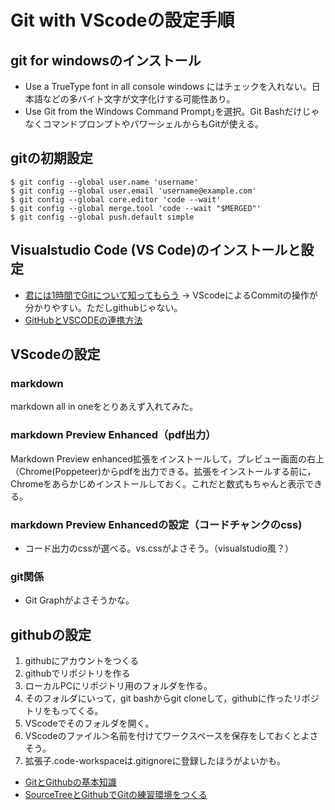 # Git with VScodeの設定手順

## git for windowsのインストール
- Use a TrueType font in all console windows にはチェックを入れない。日本語などの多バイト文字が文字化けする可能性あり。
- Use Git from the Windows Command Prompt｣を選択。Git BashだけじゃなくコマンドプロンプトやパワーシェルからもGitが使える。

## gitの初期設定
```
$ git config --global user.name 'username'
$ git config --global user.email 'username@example.com'
$ git config --global core.editor 'code --wait'
$ git config --global merge.tool 'code --wait "$MERGED"'
$ git config --global push.default simple
```

## Visualstudio Code (VS Code)のインストールと設定
  - [君には1時間でGitについて知ってもらう](https://qiita.com/jesus_isao/items/63557eba36819faa4ad9) → VScodeによるCommitの操作が分かりやすい。ただしgithubじゃない。
- [GitHubとVSCODEの連携方法](https://qiita.com/yu0313/items/4f95fc0b7e544c42e107)

## VScodeの設定
### markdown
markdown all in oneをとりあえず入れてみた。
### markdown Preview Enhanced（pdf出力）
Markdown Preview enhanced拡張をインストールして，プレビュー画面の右上（Chrome(Poppeteer)からpdfを出力できる。拡張をインストールする前に，Chromeをあらかじめインストールしておく。これだと数式もちゃんと表示できる。
### markdown Preview Enhancedの設定（コードチャンクのcss)
  - コード出力のcssが選べる。vs.cssがよさそう。（visualstudio風？）
### git関係
  - Git Graphがよさそうかな。


## githubの設定
1. githubにアカウントをつくる
2. githubでリポジトリを作る
3. ローカルPCにリポジトリ用のフォルダを作る。
4. そのフォルダにいって，git bashからgit cloneして，githubに作ったリポジトリをもってくる。
5. VScodeでそのフォルダを開く。
6. VScodeのファイル＞名前を付けてワークスペースを保存をしておくとよさそう。
7. 拡張子.code-workspaceは.gitignoreに登録したほうがよいかも。

 - [GitとGithubの基本知識](https://qiita.com/moonbass630/items/383fc8300a83784e4c82)
 - [SourceTreeとGithubでGitの練習環境をつくる](https://qiita.com/naoki85/items/4f44601f1365c18035f4)
  


